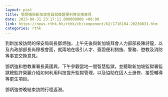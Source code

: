 ```yaml
---
layout: post
title: 鄧炳強與新加坡官員就簽證便利等交換意見
date: 2023-08-31 23:17:11.000000000 +08:00
link: https://news.rthk.hk/rthk/ch/component/k2/1716104-20230831.htm
categories: rthk
---
```


到新加坡訪問的保安局局長鄧炳強，上午先後與新加坡拜會人力部部長陳詩龍，以及內政部部長尚穆根會面，就兩地在吸引人才、簽證便利措施、警務、懲教及消防等事宜交換意見。

鄧炳強和懲教署署長黃國興，下午參觀當地一間智慧監獄，並聽取新加坡監獄署監獄總監許榮麗介紹如何利用科技提升監獄管理，以及協助在囚人士進修、接受輔導等更生項目。

鄧炳強傍晚結束訪問行程返港。
